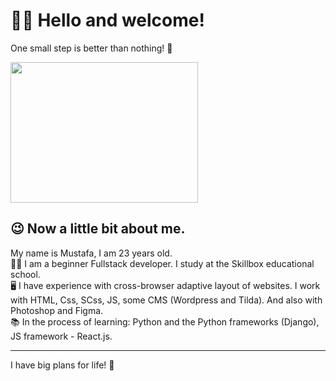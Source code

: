 # 🙋‍♂️ Hello and welcome!
One small step is better than nothing! 🎯  

<img src="https://user-images.githubusercontent.com/101246310/157517882-997f2d79-3abe-4ad2-8c11-b6ed8fbaac70.gif" width="300" height="225" />  

## 😉 Now a little bit about me.

My name is Mustafa, I am 23 years old.  
👨‍🎓 I am a beginner Fullstack developer.
I study at the Skillbox educational school.    
🖥 I have experience with cross-browser adaptive layout of websites.
I work with HTML, Css, SCss, JS, some CMS (Wordpress and Tilda).
And also with Photoshop and Figma.   
📚 In the process of learning: Python and the Python frameworks (Django), JS framework - React.js.  
___

I have big plans for life! 🙂
